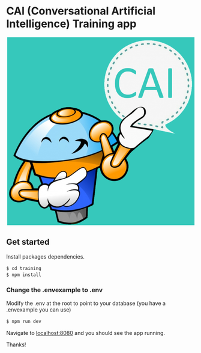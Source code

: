 # CAI (Conversational Artificial Intelligence) Training app

<div align="center">
<img src="https://raw.githubusercontent.com/CAI-js/training/master/docs/assets/CAI-logo.png" width="auto" height="500"/>
</div>

## Get started
Install packages dependencies.

```sh
$ cd training
$ npm install
```

### Change the .envexample to .env
Modify the .env at the root to point to your database (you have a .envexample you can use)

```sh
$ npm run dev
```

Navigate to [localhost:8080](http://localhost:8080) and you should see the app running.



Thanks!
